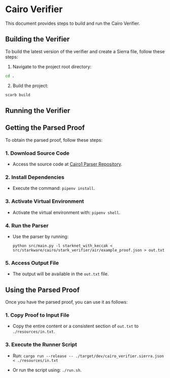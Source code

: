 # Cairo Verifier

This document provides steps to build and run the Cairo Verifier.

## Building the Verifier

To build the latest version of the verifier and create a Sierra file, follow these steps:

1. Navigate to the project root directory:

```bash
cd .
```

2. Build the project:

```bash
scarb build
```

## Running the Verifier

## Getting the Parsed Proof

To obtain the parsed proof, follow these steps:

### 1. Download Source Code

- Access the source code at [Cairo1 Parser Repository](https://github.com/neotheprogramist/cairo-lang/tree/parser).

### 2. Install Dependencies

- Execute the command: `pipenv install`.

### 3. Activate Virtual Environment

- Activate the virtual environment with: `pipenv shell`.

### 4. Run the Parser

- Use the parser by running:
  ```
  python src/main.py -l starknet_with_keccak < src/starkware/cairo/stark_verifier/air/example_proof.json > out.txt
  ```

### 5. Access Output File

- The output will be available in the `out.txt` file.

## Using the Parsed Proof

Once you have the parsed proof, you can use it as follows:

### 1. Copy Proof to Input File

- Copy the entire content or a consistent section of `out.txt` to `./resources/in.txt`.

### 3. Execute the Runner Script

- Run: `cargo run --release -- ./target/dev/cairo_verifier.sierra.json < ./resources/in.txt`

- Or run the script using: `./run.sh`.
